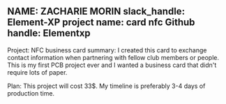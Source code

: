 NAME: ZACHARIE MORIN
slack_handle: Element-XP
project name:  card nfc
Github handle: Elementxp
---


Project: NFC business card
summary:
I created this card to exchange contact information when partnering with fellow club members or people. This is my first PCB project ever and I wanted a business card that didn't require lots of paper.

Plan: This project will cost 33$. My timeline is preferably 3-4 days of production time.
